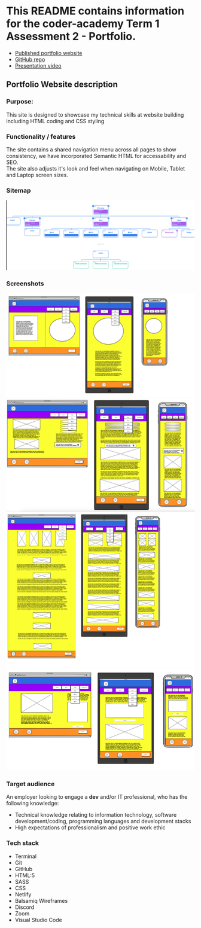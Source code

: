 # This README contains information for the coder-academy Term 1 Assessment 2 - Portfolio.

- [Published portfolio website](https://dillonc.netlify.app/)
- [GitHub repo](https://github.com/dilbot-cot/coder-academy-T1A2)
- [Presentation video](https://youtu.be/Ukwlk_gvygI)

## Portfolio Website description

### Purpose:
This site is designed to showcase my technical skills at website building including HTML coding and CSS styling

### Functionality / features
The site contains a shared navigation menu across all pages to show consistency, we have incorporated Semantic HTML for accessability and SEO.  
The site also adjusts it's look and feel when navigating on Mobile, Tablet and Laptop screen sizes.
### Sitemap
![Sitemap](docs/sitemap.png)
### Screenshots
![Wireframe for index](docs/wireframe-index.png)
![Wireframe for abount](docs/wireframe-about.png)
![Wireframe for blog](docs/wireframe-blog.png)
![Wireframe for contact](docs/wireframe-contact.png)
### Target audience
An employer looking to engage a <strong>dev</strong> and/or IT professional, who has the following knowledge:
- Technical knowledge relating to information technology, software development/coding, programming languages and development stacks
- High expectations of professionalism and positive work ethic
### Tech stack
- Terminal
- Git
- GitHub
- HTML:5
- SASS
- CSS
- Netlify
- Balsamiq Wireframes
- Discord
- Zoom
- Visual Studio Code